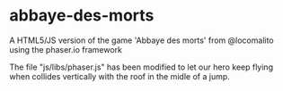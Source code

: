 abbaye-des-morts
================

A HTML5/JS version of the game 'Abbaye des morts' from @locomalito using the phaser.io framework

The file "js/libs/phaser.js" has been modified to let our hero keep flying when collides vertically with the roof in the midle of a jump.